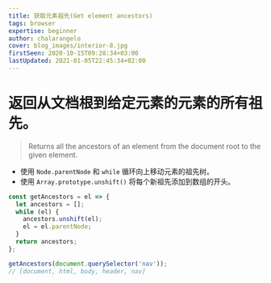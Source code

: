 ```yaml
---
title: 获取元素祖先(Get element ancestors)
tags: browser
expertise: beginner
author: chalarangelo
cover: blog_images/interior-8.jpg
firstSeen: 2020-10-15T09:28:34+03:00
lastUpdated: 2021-01-05T22:45:34+02:00
---
```


# 返回从文档根到给定元素的元素的所有祖先。
> Returns all the ancestors of an element from the document root to the given element.

- 使用 `Node.parentNode` 和 `while` 循环向上移动元素的祖先树。
- 使用 `Array.prototype.unshift()` 将每个新祖先添加到数组的开头。

```js
const getAncestors = el => {
  let ancestors = [];
  while (el) {
    ancestors.unshift(el);
    el = el.parentNode;
  }
  return ancestors;
};
```

```js
getAncestors(document.querySelector('nav'));
// [document, html, body, header, nav]
```
